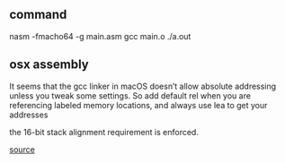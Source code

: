 
## command

nasm -fmacho64 -g main.asm
gcc main.o
./a.out



## osx assembly

It seems that the gcc linker in macOS doesn’t allow absolute addressing unless you tweak some settings. So add default rel when you are referencing labeled memory locations, and always use lea to get your addresses

the 16-bit stack alignment requirement is enforced. 

[source](https://cs.lmu.edu/~ray/notes/nasmtutorial/)

